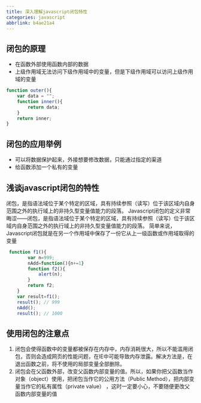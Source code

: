 ```yaml
---
title: 深入理解javascript闭包特性
categories: javascript
abbrlink: b4ae21a4
---
```


## 闭包的原理
* 在函数外部使用函数内部的数据 
* 上级作用域无法访问下级作用域中的变量，但是下级作用域可以访问上级作用域的变量
```javascript
function outer(){
    var data = "";
    function inner(){
        return data;
    }
    return inner;
}

```

## 闭包的应用举例 

* 可以将数据保护起来，外接想要修改数据，只能通过指定的渠道
* 给函数添加一个私有的变量

## 浅谈javascript闭包的特性 

闭包，是指语法域位于某个特定的区域，具有持续参照（读写）位于该区域内自身范围之外的执行域上的非持久型变量值能力的段落。
Javascript闭包的定义非常晦涩——闭包，是指语法域位于某个特定的区域，具有持续参照（读写）位于该区域内自身范围之外的执行域上的非持久型变量值能力的段落。
简单来说，Javascript闭包就是在另一个作用域中保存了一份它从上一级函数或作用域取得的变量

```javascript
 function f1(){
        var n=999;
        nAdd=function(){n+=1}
        function f2(){
            alert(n);
        }
        return f2;
    }
    var result=f1();
    result(); // 999
    nAdd();
    result(); // 1000
```

## 使用闭包的注意点 
1. 闭包会使得函数中的变量都被保存在内存中，内存消耗很大，所以不能滥用闭包，否则会造成网页的性能问题，在IE中可能导致内存泄露。解决方法是，在退出函数之前，将不使用的局部变量全部删除。
2. 闭包会在父函数外部，改变父函数内部变量的值。所以，如果你把父函数当作对象（object）使用，把闭包当作它的公用方法（Public Method），把内部变量当作它的私有属性（private value）
，这时一定要小心，不要随便更改父函数内部变量的值
  
